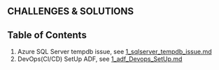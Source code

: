 ## CHALLENGES & SOLUTIONS
## Table of Contents
1. Azure SQL Server tempdb issue, see [1_sqlserver_tempdb_issue.md](./1_sqlserver_tempdb_issue.md)
2. DevOps(CI/CD) SetUp ADF, see [1_adf_Devops_SetUp.md](./1_adf_Devops_SetUp.md)
